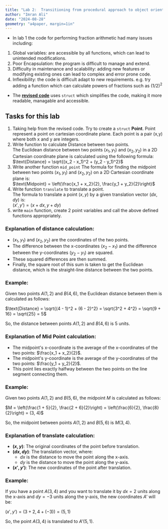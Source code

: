 ```yaml
---
title: "Lab 2:  Transitioning from procedural approach to object oriented approach"
author: "Imran Ali"
date: "2024-08-28"
geometry: "a4paper, margin=1in"
---
```


 - In lab 1 the code for performing fraction arithmetic had many issues including:
  1. Global variables:  are accessible by all functions, which can lead to unintended modifications.
  2. Poor Encapsulation: the program is difficult to manage and extend.
  3. Difficulty in maintenance and scalability: adding new features or modifying existing ones can lead to complex and error prone code.
  4. Inflexibility: the code is difficult adapt to new requirements. e.g. try adding a function which can calculate powers of fractions such as $(1/2)^2$
- The **[revised code](https://github.com/beyond2013/OOP/blob/master/source/cpp/fractions.cpp)** uses `struct` which simplifies the code, making it more readable, managable and accessible. 

## Tasks for this lab
1. Taking help from the revised code. Try to create a `struct` **Point**. Point represent a point on cartesian coordinate plane. Each point is a pair (x,y) where both x and y are integers.   
2. Write function to calculate Distance between two points.  
The Euclidean distance between two points $(x_1, y_1)$ and $(x_2, y_2)$ in a 2D Cartesian coordinate plane is calculated using the following formula:  
$\text{Distance} = \sqrt{(x_2 - x_1)^2 + (y_2 - y_1)^2}$  
3. Write another function `mid_point`
The formula for finding the midpoint between two points $(x_1, y_1)$ and $(x_2, y_2)$ on a 2D Cartesian coordinate plane is:   
$\text{Midpoint} = \left(\frac{x_1 + x_2}{2}, \frac{y_1 + y_2}{2}\right)$  
4. Write function `translate` to translate a point.  
The formula to translate a point $(x, y)$ by a given translation vector $(dx, dy)$ is:  
$(x', y') = (x + dx, y + dy)$  
5. write `main` function, create 2 point variables and call the above defined functions appropriately. 

### Explanation of distance calculation:
- $(x_1, y_1)$ and $(x_2, y_2)$ are the coordinates of the two points.
- The difference between the x-coordinates $(x_2 - x_1)$ and the difference between the y-coordinates $(y_2 - y_1)$ are squared.
- These squared differences are then summed.
- Finally, the square root of this sum is taken to get the Euclidean distance, which is the straight-line distance between the two points.

### Example:
Given two points  $A(1, 2)$ and $B(4, 6)$, the Euclidean distance between them is calculated as follows:

$\text{Distance} = \sqrt{(4 - 1)^2 + (6 - 2)^2} = \sqrt{3^2 + 4^2} = \sqrt{9 + 16} = \sqrt{25} = 5$

So, the distance between points $A(1, 2)$ and $B(4, 6)$ is 5 units.

### Explanation of Mid Point calculation:
- The midpoint's x-coordinate is the average of the x-coordinates of the two points: $\frac{x_1 + x_2}{2}$.
- The midpoint's y-coordinate is the average of the y-coordinates of the two points: $\frac{y_1 + y_2}{2}$.
- This point lies exactly halfway between the two points on the line segment connecting them.

### Example:
Given two points  $A(1, 2)$ and $B(5, 6)$, the midpoint $M$ is calculated as follows:

$M = \left(\frac{1 + 5}{2}, \frac{2 + 6}{2}\right) = \left(\frac{6}{2}, \frac{8}{2}\right) = (3, 4)$

So, the midpoint between points $A(1, 2)$  and  $B(5, 6)$  is $M(3, 4)$. 


### Explanation of translate calculation:
- **$(x, y)$**: The original coordinates of the point before translation.
- **$(dx, dy)$**: The translation vector, where:
  - $dx$ is the distance to move the point along the x-axis.
  - $dy$ is the distance to move the point along the y-axis.
- **$(x', y')$**: The new coordinates of the point after translation.

### Example:
If you have a point $A(3, 4)$ and you want to translate it by $dx = 2$  units along the x-axis and $dy = -3$ units along the y-axis, the new coordinates  $A'$ will be:

$(x', y') = (3 + 2, 4 + (-3)) = (5, 1)$

So, the point $A(3, 4)$ is translated to $A'(5, 1)$.
